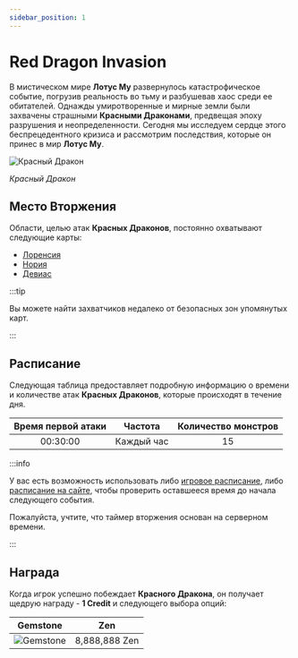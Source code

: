 ```yaml
---
sidebar_position: 1
---
```


# Red Dragon Invasion

В мистическом мире **Лотус Му** развернулось катастрофическое событие, погрузив реальность во тьму и разбушевав хаос среди ее обитателей. Однажды умиротворенные и мирные земли были захвачены страшными **Красными Драконами**, предвещая эпоху разрушения и неопределенности. Сегодня мы исследуем сердце этого беспрецедентного кризиса и рассмотрим последствия, которые он принес в мир **Лотус Му**.

![Красный Дракон](/img/monsters/special/invasions/red-dragon.jpg)

_Красный Дракон_

## Место Вторжения

Области, целью атак **Красных Драконов**, постоянно охватывают следующие карты:

- [Лоренсия](/maps/lorencia)
- [Нория](/maps/noria)
- [Девиас](/maps/devias)

:::tip

Вы можете найти захватчиков недалеко от безопасных зон упомянутых карт.

:::

## Расписание

Следующая таблица предоставляет подробную информацию о времени и количестве атак **Красных Драконов**, которые происходят в течение дня.

| Время первой атаки |  Частота   | Количество монстров |
| :----------------: | :--------: | :-----------------: |
|      00:30:00      | Каждый час |         15          |

:::info

У вас есть возможность использовать либо [игровое расписание](/client-features/schedule), либо [расписание на сайте](https://lotusmu.org/schedule), чтобы проверить оставшееся время до начала следующего события.

Пожалуйста, учтите, что таймер вторжения основан на серверном времени.

:::

## Награда

Когда игрок успешно побеждает **Красного Дракона**, он получает щедрую награду - **1 Credit** и следующего выбора опций:

|                  Gemstone                   |      Zen      |
| :-----------------------------------------: | :-----------: |
| ![Gemstone](/img/items/jewels/gemstone.png) | 8,888,888 Zen |
